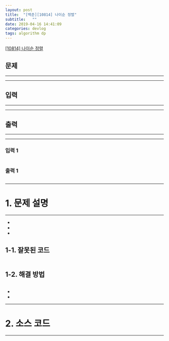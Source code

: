 ```yaml
---
layout: post
title:  "[백준][10814] 나이순 정렬"
subtitle:   ""
date: 2019-04-16 14:41:09
categories: devlog
tags: algorithm dp
---
```


[[10814] 나이순 정렬](https://boj.kr/10814)  


## 문제

- - -





- - -


## 입력


- - -





- - -


## 출력

- - -





- - -


### 입력 1

```

```

### 출력 1

```

```

* * *








# 1. 문제 설명

- - -


- 

- 

- 

## 1-1. 잘못된 코드

```cpp

```
  
  


## 1-2. 해결 방법
```cpp

```

- 


- 



- - -








# 2. 소스 코드


- - -


```cpp


```
